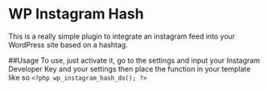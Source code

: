 WP Instagram Hash
==================

This is a really simple plugin to integrate an instagram feed into your WordPress site based on a hashtag.

##Usage
To use, just activate it, go to the settings and input your Instagram Developer Key and your settings then place the function in your template like so `<?php wp_instagram_hash_do(); ?>`